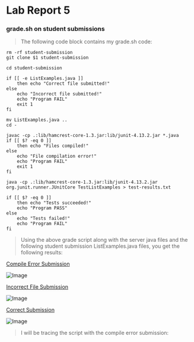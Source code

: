 # Lab Report 5

### grade.sh on student submissions

> The following code block contains my grade.sh code:

```
rm -rf student-submission
git clone $1 student-submission

cd student-submission

if [[ -e ListExamples.java ]]
    then echo "Correct file submitted!"
else
    echo "Incorrect file submitted!"
    echo "Program FAIL"
    exit 1
fi

mv ListExamples.java ..
cd -

javac -cp .:lib/hamcrest-core-1.3.jar:lib/junit-4.13.2.jar *.java
if [[ $? -eq 0 ]]
    then echo "Files compiled!"
else
    echo "File compilation error!"
    echo "Program FAIL"
    exit 1
fi

java -cp .:lib/hamcrest-core-1.3.jar:lib/junit-4.13.2.jar org.junit.runner.JUnitCore TestListExamples > test-results.txt

if [[ $? -eq 0 ]]
    then echo "Tests succeeded!"
    echo "Program PASS"
else
    echo "Tests failed!"
    echo "Program FAIL"
fi
```

> Using the above grade script along with the server java files and the following student submission ListExamples.java files, you get the following results:

[Compile Error Submission](https://github.com/ucsd-cse15l-f22/list-methods-compile-error)

![Image](https://i.imgur.com/XxJCjoN.png)

[Incorrect File Submission](https://github.com/ucsd-cse15l-f22/list-methods-filename)

![Image](https://i.imgur.com/3PTaxhH.png)

[Correct Submission](https://github.com/ucsd-cse15l-f22/list-methods-corrected)

![Image](https://i.imgur.com/MyEKSjf.png)

> I will be tracing the script with the compile error submission: 
